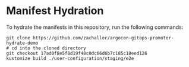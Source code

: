 # Manifest Hydration

To hydrate the manifests in this repository, run the following commands:

```shell
git clone https://github.com/zachaller/argocon-gitops-promoter-hydrate-demo
# cd into the cloned directory
git checkout 17ad0f8e5f8d19f48c0dc66d6b7c185c18eed126
kustomize build ./user-configuration/staging/e2e
```
